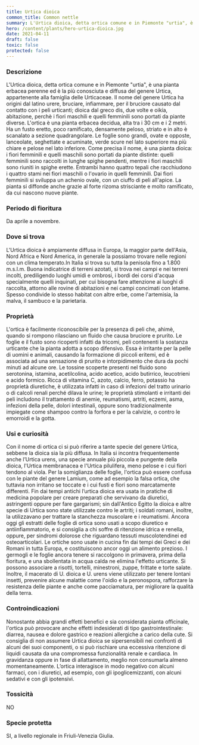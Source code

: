```yaml
---
title: Urtica dioica
common_title: Common nettle
summary: L'Urtica dioica, detta ortica comune e in Piemonte "urtia", è una pianta erbacea perenne ed è la più conosciuta e diffusa del genere Urtica, appartenente alla famiglia delle Urticaceae.
hero: /content/plants/hero-urtica-dioica.jpg
date: 2021-04-11
draft: false
toxic: false
protected: false
---
```

### Descrizione
L'Urtica dioica, detta ortica comune e in Piemonte "urtia", è una pianta erbacea perenne ed è la più conosciuta e diffusa del genere Urtica, appartenente alla famiglia delle Urticaceae.
Il nome del genere Urtica ha origini dal latino urere, bruciare, infiammare, per il bruciore causato dal contatto con i peli urticanti; dioica dal greco dis, due volte e oikía, abitazione, perchè i fiori maschili e quelli femminili sono portati da piante diverse.
L'ortica è una pianta erbacea decidua, alta tra i 30 cm e i 2 metri. Ha un fusto eretto, poco ramificato, densamente peloso, striato e in alto è scanalato a sezione quadrangolare.
Le foglie sono grandi, ovate e opposte, lanceolate, seghettate e acuminate, verde scure nel lato superiore ma più chiare e pelose nel lato inferiore.
Come precisa il nome, è una pianta dioica: i fiori femminili e quelli maschili sono portati da piante distinte: quelli femminili sono raccolti in lunghe spighe pendenti, mentre i fiori maschili sono riuniti in spighe erette. Entrambi hanno quattro tepali che racchiudono i quattro stami nei fiori maschili o l'ovario in quelli femminili.
Dai fiori femminili si sviluppa un achenio ovale, con un ciuffo di peli all'apice. La pianta si diffonde anche grazie al forte rizoma strisciante e molto ramificato, da cui nascono nuove piante.

### Periodo di fioritura
Da aprile a novembre.

### Dove si trova
L'Urtica dioica è ampiamente diffusa in Europa, la maggior parte dell'Asia, Nord Africa e Nord America, in generale la possiamo trovare nelle regioni con un clima temperato.In Italia si trova su tutta la penisola fino a 1.800 m.s.l.m.
Buona indicatrice di terreni azotati, si trova nei campi e nei terreni incolti, prediligendo luoghi umidi e ombrosi, i bordi dei corsi d'acqua specialmente quelli inquinati, per cui bisogna fare attenzione ai luoghi di raccolta, attorno alle rovine di abitazioni e nei campi concimati con letame.
Spesso condivide lo stesso habitat con altre erbe, come l'artemisia, la malva, il sambuco e la parietaria.

### Proprietà
L'ortica è facilmente riconoscibile per la presenza di peli che, ahimè, quando si rompono rilasciano un fluido che causa bruciore e prurito.
Le foglie e il fusto sono ricoperti infatti da tricomi, peli contenenti la sostanza urticante che la pianta adotta a scopo difensivo.  Essa è irritante per la pelle di uomini e animali, causando la formazione di piccoli eritemi, ed è associata ad una sensazione di prurito e intorpidimento che dura da pochi minuti ad alcune ore.
Le tossine scoperte presenti nel fluido sono serotonina, istamina, acetilcolina, acido acetico, acido butirrico, leucotrieni e acido formico.
Ricca di vitamina C, azoto, calcio, ferro, potassio ha proprietà diuretiche, è utilizzata infatti in caso di infezioni del tratto urinario o di calcoli renali perché dilava le urine; le proprietà stimolanti e irritanti dei peli includono il trattamento di anemie, reumatismi, artriti, eczemi, asma, infezioni della pelle, dolori intestinali, oppure sono tradizionalmente impiegate come shampoo contro la forfora e per la calvizie, o contro le emorroidi e la gotta.

### Usi e curiosità
Con il nome di ortica ci si può riferire a tante specie del genere Urtica, sebbene la dioica sia la più diffusa. In Italia si incontra frequentemente anche l’Urtica urens, una specie annuale più piccola e pungente della dioica, l'Urtica membranacea e l'Urtica pilulifera, meno pelose e i cui fiori tendono al viola. Per la somiglianza delle foglie, l'ortica può essere confusa con le piante del genere Lamium, come ad esempio la falsa ortica, che tuttavia non irritano se toccate e i cui fusti e fiori sono marcatamente differenti.
Fin dai tempi antichi l’urtica dioica era usata in pratiche di medicina popolare per creare preparati che servivano da diuretici, astringenti oppure per fare gargarismi; sin dall'Antico Egitto la dioica e altre specie di Urtica sono state utilizzate contro le artriti; i soldati romani, inoltre, la utilizzavano per trattare la stanchezza muscolare e i reumatismi.
Ancora oggi gli estratti delle foglie di ortica sono usati a scopo diuretico e antiinfiammatorio, e si consiglia a chi soffre di ritenzione idrica e renella, oppure, per sindromi dolorose che riguardano tessuti muscolotendinei ed osteoarticolari.
Le ortiche sono usate in cucina fin dai tempi dei Greci e dei Romani in tutta Europa, e costituiscono ancor oggi un alimento prezioso. I germogli e le foglie ancora tenere si raccolgono in primavera, prima della fioritura, e una sbollentata in acqua calda ne elimina l'effetto urticante.
Si possono associare a risotti, tortelli, minestroni, zuppe, frittate e torte salate.
Inoltre, il macerato di U. dioica e U. urens viene utilizzato per tenere lontani insetti, prevenire alcune malattie come l'oidio e la peronospora, rafforzare la resistenza delle piante e anche come pacciamatura, per migliorare la qualità della terra.

### Controindicazioni
Nonostante abbia grandi effetti benefici e sia considerata pianta officinale, l'ortica può provocare anche effetti indesiderati di tipo gastrointestinale: diarrea, nausea e dolore gastrico e reazioni allergiche a carico della cute. Si consiglia di non assumere Urtica dioica se sipersensibili nei confronti di alcuni dei suoi componenti, o si può rischiare una eccessiva ritenzione di liquidi causata da una compromessa funzionalità renale e cardiaca.
In gravidanza oppure in fase di allattamento, meglio non consumarla almeno momentaneamente. L’ortica interagisce in modo negativo con alcuni farmaci, con i diuretici, ad esempio, con gli ipoglicemizzanti, con alcuni sedativi e con gli ipotensivi.

### Tossicità
NO

### Specie protetta
SI, a livello regionale in Friuli-Venezia Giulia.